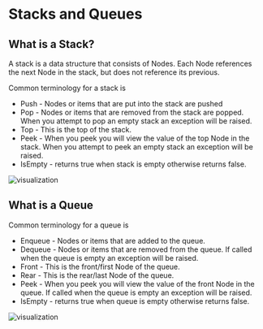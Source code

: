 # Stacks and Queues

## What is a Stack?

A stack is a data structure that consists of Nodes. Each Node references the next Node in the stack, but does not reference its previous.

Common terminology for a stack is

- Push - Nodes or items that are put into the stack are pushed
- Pop - Nodes or items that are removed from the stack are popped. When you attempt to pop an empty stack an exception will be raised.
- Top - This is the top of the stack.
- Peek - When you peek you will view the value of the top Node in the stack. When you attempt to peek an empty stack an exception will be raised.
- IsEmpty - returns true when stack is empty otherwise returns false.

![visualization](https://codefellows.github.io/common_curriculum/data_structures_and_algorithms/Code_401/class-10/resources/images/stack1.PNG)

## What is a Queue

Common terminology for a queue is

- Enqueue - Nodes or items that are added to the queue.
- Dequeue - Nodes or items that are removed from the queue. If called when the queue is empty an exception will be raised.
- Front - This is the front/first Node of the queue.
- Rear - This is the rear/last Node of the queue.
- Peek - When you peek you will view the value of the front Node in the queue. If called when the queue is empty an exception will be raised.
- IsEmpty - returns true when queue is empty otherwise returns false.

![visualization](https://codefellows.github.io/common_curriculum/data_structures_and_algorithms/Code_401/class-10/resources/images/Queue.PNG)
